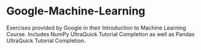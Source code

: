# Google-Machine-Learning
Exercises provided by Google in their Introduction to Machine Learning Course. Includes NumPy UltraQuick Tutorial Completion as well as Pandas UltraQuick Tutorial Completion.
